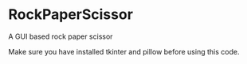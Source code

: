 # RockPaperScissor
A GUI based rock paper scissor

Make sure you have installed tkinter and pillow before using this code.
